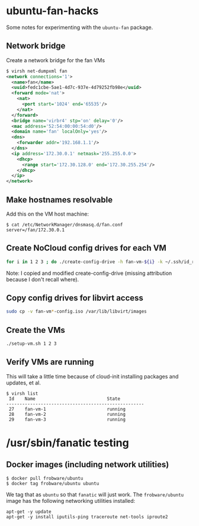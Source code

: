 # ubuntu-fan-hacks

Some notes for experimenting with the `ubuntu-fan` package.

## Network bridge

Create a network bridge for the fan VMs

```xml
$ virsh net-dumpxml fan
<network connections='1'>
  <name>fan</name>
  <uuid>fedc1cbe-5ae1-4d7c-937e-4d79252fb98e</uuid>
  <forward mode='nat'>
	<nat>
	  <port start='1024' end='65535'/>
	</nat>
  </forward>
  <bridge name='virbr4' stp='on' delay='0'/>
  <mac address='52:54:00:00:54:d0'/>
  <domain name='fan' localOnly='yes'/>
  <dns>
	<forwarder addr='192.168.1.1'/>
  </dns>
  <ip address='172.30.0.1' netmask='255.255.0.0'>
	<dhcp>
	  <range start='172.30.128.0' end='172.30.255.254'/>
	</dhcp>
  </ip>
</network>
```

## Make hostnames resolvable

Add this on the VM host machine:

```
$ cat /etc/NetworkManager/dnsmasq.d/fan.conf
server=/fan/172.30.0.1
```

## Create NoCloud config drives for each VM

```bash
for i in 1 2 3 ; do ./create-config-drive -h fan-vm-${i} -k ~/.ssh/id_rsa.pub -u ./user-data fan-vm-${i}-config.iso; done
```

Note: I copied and modified create-config-drive (missing attribution
because I don't recall where).

## Copy config drives for libvirt access

```bash
sudo cp -v fan-vm*-config.iso /var/lib/libvirt/images
```

## Create the VMs
```bash
./setup-vm.sh 1 2 3
```

## Verify VMs are running

This will take a little time because of cloud-init installing packages
and updates, et al.

```
$ virsh list
 Id    Name                           State
----------------------------------------------------
 27    fan-vm-1                       running
 28    fan-vm-2                       running
 29    fan-vm-3                       running
```

# /usr/sbin/fanatic testing

## Docker images (including network utilities)

```
$ docker pull frobware/ubuntu
$ docker tag frobware/ubuntu ubuntu
```

We tag that as `ubuntu` so that `fanatic` will just work. The
`frobware/ubuntu` image has the following networking utilities
installed:

```
apt-get -y update
apt-get -y install iputils-ping traceroute net-tools iproute2
```
